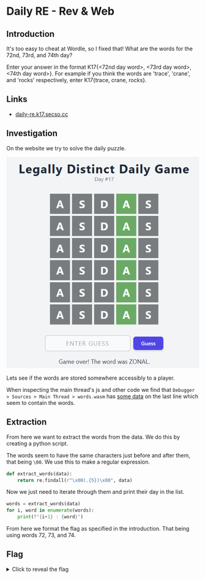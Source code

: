 # Daily RE  - Rev & Web
## Introduction
It's too easy to cheat at Wordle, so I fixed that! What are the words for the 72nd, 73rd, and 74th day?

Enter your answer in the format K17{<72nd day word>, <73rd day word>, <74th day word>}. For example if you think the words are 'trace', 'crane', and 'rocks' respectively, enter K17{trace, crane, rocks}.


## Links
* [daily-re.k17.secso.cc](https://daily-re.k17.secso.cc/)

## Investigation
On the website we try to solve the daily puzzle.

![daily_page.png](daily_page.png)

Lets see if the words are stored somewhere accessibly to a player.

When inspecting the main thread's js and other code we find that `Debugger > Sources > Main Thread > words.wasm` has [some data](data.txt) on the last line which seem to contain the words.

## Extraction
From here we want to extract the words from the data. We do this by creating a python script.

The words seem to have the same characters just before and after them, that being `\00`. We use this to make a regular expression.

```python
def extract_words(data):
    return re.findall(r"\x00(.{5})\x00", data)
```

Now we just need to iterate through them and print their day in the list.

```python
words = extract_words(data)
for i, word in enumerate(words):
    print(f"{i+1} : {word}")
```

From here we format the flag as specified in the introduction. That being using words 72, 73, and 74.

## Flag
<details>
<summary>Click to reveal the flag</summary>

```text
K17{limbo, urban, fiber}
```